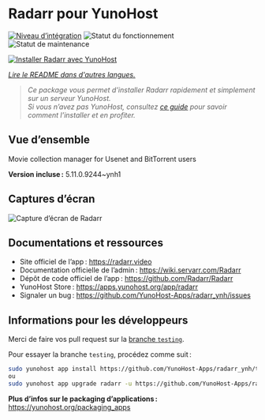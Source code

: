 <!--
Nota bene : ce README est automatiquement généré par <https://github.com/YunoHost/apps/tree/master/tools/readme_generator>
Il NE doit PAS être modifié à la main.
-->

# Radarr pour YunoHost

[![Niveau d’intégration](https://dash.yunohost.org/integration/radarr.svg)](https://ci-apps.yunohost.org/ci/apps/radarr/) ![Statut du fonctionnement](https://ci-apps.yunohost.org/ci/badges/radarr.status.svg) ![Statut de maintenance](https://ci-apps.yunohost.org/ci/badges/radarr.maintain.svg)

[![Installer Radarr avec YunoHost](https://install-app.yunohost.org/install-with-yunohost.svg)](https://install-app.yunohost.org/?app=radarr)

*[Lire le README dans d'autres langues.](./ALL_README.md)*

> *Ce package vous permet d’installer Radarr rapidement et simplement sur un serveur YunoHost.*  
> *Si vous n’avez pas YunoHost, consultez [ce guide](https://yunohost.org/install) pour savoir comment l’installer et en profiter.*

## Vue d’ensemble

Movie collection manager for Usenet and BitTorrent users

**Version incluse :** 5.11.0.9244~ynh1

## Captures d’écran

![Capture d’écran de Radarr](./doc/screenshots/screenshot.jpg)

## Documentations et ressources

- Site officiel de l’app : <https://radarr.video>
- Documentation officielle de l’admin : <https://wiki.servarr.com/Radarr>
- Dépôt de code officiel de l’app : <https://github.com/Radarr/Radarr>
- YunoHost Store : <https://apps.yunohost.org/app/radarr>
- Signaler un bug : <https://github.com/YunoHost-Apps/radarr_ynh/issues>

## Informations pour les développeurs

Merci de faire vos pull request sur la [branche `testing`](https://github.com/YunoHost-Apps/radarr_ynh/tree/testing).

Pour essayer la branche `testing`, procédez comme suit :

```bash
sudo yunohost app install https://github.com/YunoHost-Apps/radarr_ynh/tree/testing --debug
ou
sudo yunohost app upgrade radarr -u https://github.com/YunoHost-Apps/radarr_ynh/tree/testing --debug
```

**Plus d’infos sur le packaging d’applications :** <https://yunohost.org/packaging_apps>
